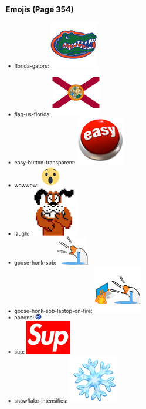 
## Emojis (Page 354)

* florida-gators: ![florida-gators](output/florida-gators.png)
* flag-us-florida: ![flag-us-florida](output/flag-us-florida.png)
* easy-button-transparent: ![easy-button-transparent](output/easy-button-transparent.png)
* wowwow: ![wowwow](output/wowwow.gif)
* laugh: ![laugh](output/laugh.gif)
* goose-honk-sob: ![goose-honk-sob](output/goose-honk-sob.png)
* goose-honk-sob-laptop-on-fire: ![goose-honk-sob-laptop-on-fire](output/goose-honk-sob-laptop-on-fire.gif)
* nonono: ![nonono](output/nonono.gif)
* sup: ![sup](output/sup.png)
* snowflake-intensifies: ![snowflake-intensifies](output/snowflake-intensifies.gif)
